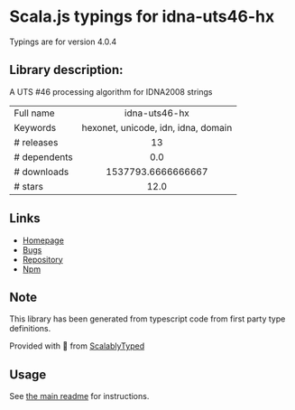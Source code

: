
# Scala.js typings for idna-uts46-hx

Typings are for version 4.0.4

## Library description:
A UTS #46 processing algorithm for IDNA2008 strings

|                    |                 |
| ------------------ | :-------------: |
| Full name          | idna-uts46-hx |
| Keywords           | hexonet, unicode, idn, idna, domain |
| # releases         | 13 |
| # dependents       | 0.0 |
| # downloads        | 1537793.6666666667 |
| # stars            | 12.0 |

## Links
- [Homepage](https://github.com/hexonet/idna-uts46)
- [Bugs](https://github.com/hexonet/idna-uts46/issues)
- [Repository](https://github.com/hexonet/idna-uts46)
- [Npm](https://www.npmjs.com/package/idna-uts46-hx)
    


## Note
This library has been generated from typescript code from first party type definitions.

Provided with :purple_heart: from [ScalablyTyped](https://github.com/oyvindberg/ScalablyTyped)

## Usage
See [the main readme](../../readme.md) for instructions.


